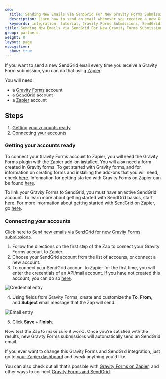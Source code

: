 ```yaml
---
seo:
  title: Sending New Emails via SendGrid For New Gravity Forms Submissions
  description: Learn how to send an email whenever you receive a new Gravity Form submission.
  keywords: integration, tutorial, Gravity Forms Submissions, SendGrid, Zapier
title: Sending New Emails via SendGrid For New Gravity Forms Submissions
group: partners
weight: 0
layout: page
navigation:
  show: true
---
```


If you want to send a new SendGrid email every time you receive a Gravity Form submission, you can do that using [Zapier](http://zapier.com).

You will need:

* a [Gravity Forms](http://www.gravityforms.com) account
* a [SendGrid](http://sendgrid.com) account
* a [Zapier](http://zapier.com) account

## Steps

1. [Getting your accounts ready](#ready)
2. [Connecting your accounts](#connect)

### Getting your accounts ready<a name="ready"></a>


To connect your Gravity Forms account to Zapier, you will need the Gravity Forms plugin with the Zapier add-on installed. You will also need a form created in Gravity forms. To get started with Gravity forms, and for information on creating forms and installing the add-ons that you will need, check [here](https://www.gravityhelp.com/documentation/article/getting-started/). Information for getting started with Gravity Forms on Zapier can be found [here](https://zapier.com/help/gravity-forms/#how-get-started-gravity-forms).

To link your Gravity Forms to SendGrid, you must have an active SendGrid account. To learn more about getting started with SendGrid basics, start [here](https://sendgrid.com/docs/api-reference/). For more information about getting started with SendGrid on Zapier, go [here](https://zapier.com/help/sendgrid/#how-get-started-sendgrid).


### Connecting your accounts<a name="connect"></a>

Click here to [Send new emails via SendGrid for new Gravity Forms submissions](https://zapier.com/zapbook/zaps/4782/send-new-emails-via-sendgrid-for-new-gravity-forms-submissions/).

1. Follow the directions on the first step of the Zap to connect your Gravity Forms account to Zapier.
2. Choose your SendGrid account from the list of accounts, or connect a new account.
3. To connect your SendGrid account to Zapier for the first time, you will enter the credentials of an API/mail account. If you have not created this account, you can do so [here](https://sendgrid.com/credentials).

![Credential entry](https://api.monosnap.com/rpc/file/download?id=gAajRq9wMKNTN4HyEKzAMosD71ifb8)

4. Using fields from Gravity Forms, create and customize the **To**, **From**, and **Subject** email message that the Zap will send.

![Email entry](https://api.monosnap.com/rpc/file/download?id=5fpmLkDdv82LPlTeYCyhUE7bsFeSIE)

5. Click **Save + Finish**.

Now test the Zap to make sure it works. Once you’re satisfied with the results, new Gravity Forms submissions will automatically send an SendGrid email.

<call-out>

If you ever want to change this Gravity Forms and SendGrid integration, just go to [your Zapier dashboard](https://zapier.com/app/dashboard) and tweak anything you'd like.

</call-out>

You can also check out all that’s possible with [Gravity Forms on Zapier](https://zapier.com/zapbook/gravity-forms/), and other ways to connect [Gravity Forms and SendGrid](https://zapier.com/zapbook/gravity-forms/sendgrid).
